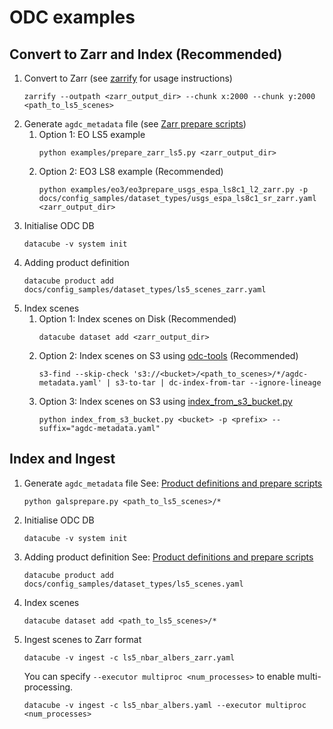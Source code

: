 # ODC examples

## Convert to Zarr and Index (Recommended)
   1. Convert to Zarr (see [zarrify](zarrify.md) for usage instructions)
      ```
      zarrify --outpath <zarr_output_dir> --chunk x:2000 --chunk y:2000 <path_to_ls5_scenes>
      ```
   1. Generate `agdc_metadata` file (see [Zarr prepare scripts](zarr_prepare_scripts.md))
      1. Option 1: EO LS5 example
         ```
         python examples/prepare_zarr_ls5.py <zarr_output_dir>
         ```
      1. Option 2: EO3 LS8 example (Recommended)
         ```
         python examples/eo3/eo3prepare_usgs_espa_ls8c1_l2_zarr.py -p docs/config_samples/dataset_types/usgs_espa_ls8c1_sr_zarr.yaml <zarr_output_dir>
         ```
   1. Initialise ODC DB
      ```
      datacube -v system init
      ```
   1. Adding product definition
      ```
      datacube product add docs/config_samples/dataset_types/ls5_scenes_zarr.yaml
      ```
   1. Index scenes
      1. Option 1: Index scenes on Disk (Recommended)
         ```
         datacube dataset add <zarr_output_dir>
         ```
      1. Option 2: Index scenes on S3 using [odc-tools](https://github.com/opendatacube/odc-tools) (Recommended)
         ```
         s3-find --skip-check 's3://<bucket>/<path_to_scenes>/*/agdc-metadata.yaml' | s3-to-tar | dc-index-from-tar --ignore-lineage
         ```
      1. Option 3: Index scenes on S3 using [index_from_s3_bucket.py](https://raw.githubusercontent.com/opendatacube/datacube-dataset-config/master/scripts/index_from_s3_bucket.py)
         ```
         python index_from_s3_bucket.py <bucket> -p <prefix> --suffix="agdc-metadata.yaml"
         ```

## Index and Ingest
   1. Generate `agdc_metadata` file
      See: [Product definitions and prepare scripts](https://github.com/opendatacube/datacube-dataset-config)
      ```
      python galsprepare.py <path_to_ls5_scenes>/*
      ```
   1. Initialise ODC DB
      ```
      datacube -v system init
      ```
   1. Adding product definition
      See: [Product definitions and prepare scripts](https://github.com/opendatacube/datacube-dataset-config)
      ```
      datacube product add docs/config_samples/dataset_types/ls5_scenes.yaml
      ```
   1. Index scenes
      ```
      datacube dataset add <path_to_ls5_scenes>/*
      ```
   1. Ingest scenes to Zarr format
      ```
      datacube -v ingest -c ls5_nbar_albers_zarr.yaml
      ```
      You can specify `--executor multiproc <num_processes>` to enable multi-processing.
      ```
      datacube -v ingest -c ls5_nbar_albers.yaml --executor multiproc <num_processes>
      ```